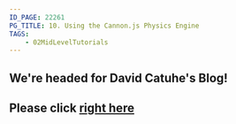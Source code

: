 ```yaml
---
ID_PAGE: 22261
PG_TITLE: 10. Using the Cannon.js Physics Engine
TAGS:
    - 02MidLevelTutorials
---
```

## We're headed for David Catuhe's Blog!

## Please click [right here](http://blogs.msdn.com/b/eternalcoding/archive/2013/12/19/create-wonderful-interactive-games-for-the-web-using-webgl-and-a-physics-engine-babylon-js-amp-cannon-js.aspx)
